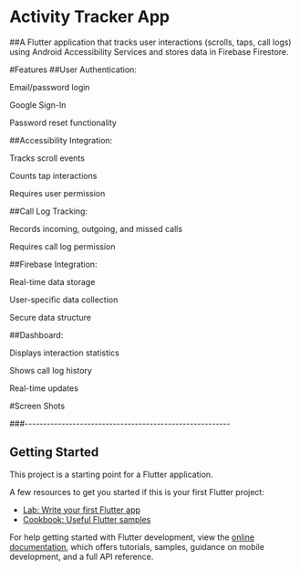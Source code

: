 # Activity Tracker App

##A Flutter application that tracks user interactions (scrolls, taps, call logs) using Android Accessibility Services and stores data in Firebase Firestore.

#Features
##User Authentication:

Email/password login

Google Sign-In

Password reset functionality

##Accessibility Integration:

Tracks scroll events

Counts tap interactions

Requires user permission

##Call Log Tracking:

Records incoming, outgoing, and missed calls

Requires call log permission

##Firebase Integration:

Real-time data storage

User-specific data collection

Secure data structure

##Dashboard:

Displays interaction statistics

Shows call log history

Real-time updates

#Screen Shots

###--------------------------------------------------------


## Getting Started

This project is a starting point for a Flutter application.

A few resources to get you started if this is your first Flutter project:

- [Lab: Write your first Flutter app](https://docs.flutter.dev/get-started/codelab)
- [Cookbook: Useful Flutter samples](https://docs.flutter.dev/cookbook)

For help getting started with Flutter development, view the
[online documentation](https://docs.flutter.dev/), which offers tutorials,
samples, guidance on mobile development, and a full API reference.

